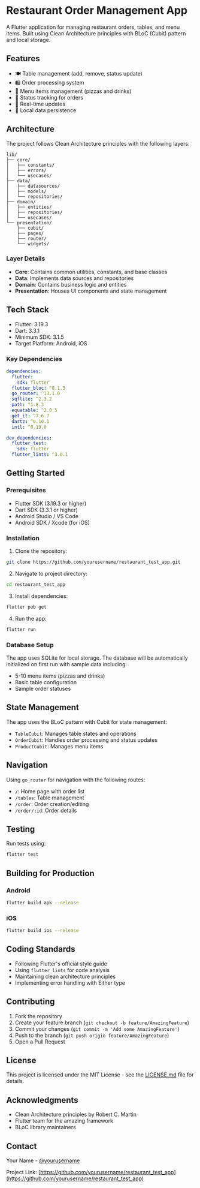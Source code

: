 # Restaurant Order Management App

A Flutter application for managing restaurant orders, tables, and menu items. Built using Clean Architecture principles with BLoC (Cubit) pattern and local storage.

## Features

- 🍽️ Table management (add, remove, status update)
- 🛍️ Order processing system
- 📝 Menu items management (pizzas and drinks)
- 💫 Status tracking for orders
- 🔄 Real-time updates
- 💾 Local data persistence

## Architecture

The project follows Clean Architecture principles with the following layers:

```
lib/
├── core/
│   ├── constants/
│   ├── errors/
│   └── usecases/
├── data/
│   ├── datasources/
│   ├── models/
│   └── repositories/
├── domain/
│   ├── entities/
│   ├── repositories/
│   └── usecases/
└── presentation/
    ├── cubit/
    ├── pages/
    ├── router/
    └── widgets/
```

### Layer Details

- **Core**: Contains common utilities, constants, and base classes
- **Data**: Implements data sources and repositories
- **Domain**: Contains business logic and entities
- **Presentation**: Houses UI components and state management

## Tech Stack

- Flutter: 3.19.3
- Dart: 3.3.1
- Minimum SDK: 3.1.5
- Target Platform: Android, iOS

### Key Dependencies

```yaml
dependencies:
  flutter:
    sdk: flutter
  flutter_bloc: ^8.1.3
  go_router: ^13.1.0
  sqflite: ^2.3.2
  path: ^1.8.3
  equatable: ^2.0.5
  get_it: ^7.6.7
  dartz: ^0.10.1
  intl: ^0.19.0

dev_dependencies:
  flutter_test:
    sdk: flutter
  flutter_lints: ^3.0.1
```

## Getting Started

### Prerequisites

- Flutter SDK (3.19.3 or higher)
- Dart SDK (3.3.1 or higher)
- Android Studio / VS Code
- Android SDK / Xcode (for iOS)

### Installation

1. Clone the repository:
```bash
git clone https://github.com/yourusername/restaurant_test_app.git
```

2. Navigate to project directory:
```bash
cd restaurant_test_app
```

3. Install dependencies:
```bash
flutter pub get
```

4. Run the app:
```bash
flutter run
```

### Database Setup

The app uses SQLite for local storage. The database will be automatically initialized on first run with sample data including:
- 5-10 menu items (pizzas and drinks)
- Basic table configuration
- Sample order statuses

## State Management

The app uses the BLoC pattern with Cubit for state management:

- `TableCubit`: Manages table states and operations
- `OrderCubit`: Handles order processing and status updates
- `ProductCubit`: Manages menu items

## Navigation

Using `go_router` for navigation with the following routes:

- `/`: Home page with order list
- `/tables`: Table management
- `/order`: Order creation/editing
- `/order/:id`: Order details

## Testing

Run tests using:
```bash
flutter test
```

## Building for Production

### Android

```bash
flutter build apk --release
```

### iOS

```bash
flutter build ios --release
```

## Coding Standards

- Following Flutter's official style guide
- Using `flutter_lints` for code analysis
- Maintaining clean architecture principles
- Implementing error handling with Either type

## Contributing

1. Fork the repository
2. Create your feature branch (`git checkout -b feature/AmazingFeature`)
3. Commit your changes (`git commit -m 'Add some AmazingFeature'`)
4. Push to the branch (`git push origin feature/AmazingFeature`)
5. Open a Pull Request

## License

This project is licensed under the MIT License - see the [LICENSE.md](LICENSE.md) file for details.

## Acknowledgments

- Clean Architecture principles by Robert C. Martin
- Flutter team for the amazing framework
- BLoC library maintainers

## Contact

Your Name - [@yourusername](https://twitter.com/yourusername)

Project Link: [https://github.com/yourusername/restaurant_test_app](https://github.com/yourusername/restaurant_test_app)